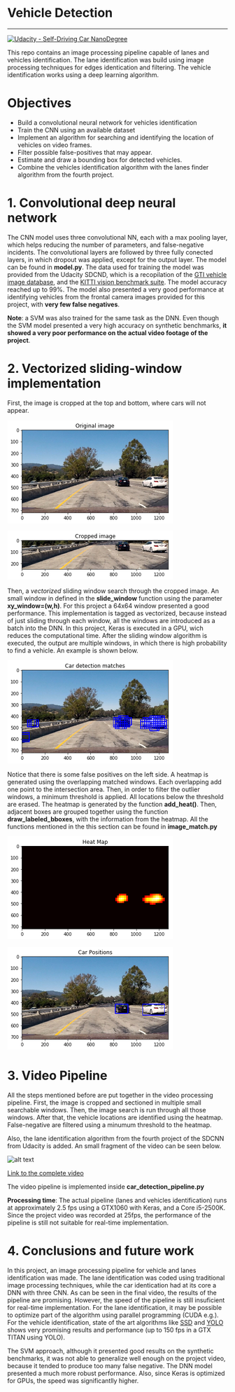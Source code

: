 # Vehicle Detection
---
[![Udacity - Self-Driving Car NanoDegree](https://s3.amazonaws.com/udacity-sdc/github/shield-carnd.svg)](http://www.udacity.com/drive)

This repo contains an image processing pipeline capable of lanes and vehicles identification. The lane identification was build using image processing techniques for edges identication and filtering. The vehicle identification works using a deep learning algorithm.


# Objectives

* Build a convolutional neural network for vehicles identification
* Train the CNN using an available dataset
* Implement an algorithm for searching and identifying the location of vehicles on video frames.
* Filter possible false-positives that may appear.
* Estimate and draw a bounding box for detected vehicles.
* Combine the vehicles identification algorithm with the lanes finder algorithm from the fourth project.

# 1. Convolutional deep neural network
The CNN model uses three convolutional NN, each with a max pooling layer, which helps reducing the number of parameters, and false-negative incidents. The convolutional layers are followed by three fully conected layers, in which dropout was applied, except for the output layer. The model can be found in **model.py**. The data used for training the model was provided from the Udacity SDCND, which is a recopilation of the  [GTI vehicle image database](http://www.gti.ssr.upm.es/data/Vehicle_database.html), and the [KITTI vision benchmark suite](http://www.cvlibs.net/datasets/kitti/). The model accuracy reached up to 99%. The model also presented a very good performance at identifying vehicles from the frontal camera images provided for this project, with **very few false negatives**.

**Note**: a SVM was also trained for the same task as the DNN. Even though the SVM model presented a very high accuracy on synthetic benchmarks, **it showed a very poor performance on the actual video footage of the project**.

# 2. Vectorized sliding-window implementation
First, the image is cropped at the top and bottom, where cars will not appear. 

![alt text](writeup_images/orig_img.png)

![alt text](writeup_images/cropped_img.png)

Then, a *vectorized* sliding window search through the cropped image. An small window in defined in the **slide_window** function using the parameter **xy_window=(w,h)**. For this project a 64x64 window presented a good performance. 
This implementation is tagged as vectorized, because instead of just sliding through each window, all the windows are introduced as a batch into the DNN. In this project, Keras is executed in a GPU, wich reduces the computational time.
After the sliding window algorithm is executed, the output are multiple windows, in which there is high probability to find a vehicle. An example is shown below.

![alt text](writeup_images/car_matches.png)

Notice that there is some false positives on the left side. A heatmap is generated using the overlapping matched windows. Each overlapping add one point to the intersection area. Then, in order to filter the outlier windows, a minimum threshold is applied. All locations below the threshold are erased. The heatmap is generated by the function **add_heat()**. Then, adjacent boxes are grouped together using the function **draw_labeled_bboxes**, with the information from the heatmap. All the functions mentioned in the this section can be found in **image_match.py**

![alt text](writeup_images/heat_map.png)

![alt text](writeup_images/car_positions.png)

# 3. Video Pipeline
All the steps mentioned before are put together in the video processing pipeline. First, the image is cropped and sectioned in multiple small searchable windows. Then, the image search is run through all those windows. After that, the vehicle locations are identified using the heatmap. False-negative are filtered using a minumum threshold to the heatmap.

Also, the lane identification algorithm from the fourth project of the SDCNN from Udacity is added. An small fragment of the video can be seen below. 

![alt text](writeup_images/project_video_output.gif)

[Link to the complete video](./project_video_output.mp4)

The video pipeline is implemented inside **car_detection_pipeline.py**

**Processing time**: The actual pipeline (lanes and vehicles identification) runs at approximately 2.5 fps using a GTX1060 with Keras, and a Core i5-2500K. Since the project video was recorded at 25fps, the performance of the pipeline is still not suitable for real-time implementation.

# 4. Conclusions and future work
In this project, an image processing pipeline for vehicle and lanes identification was made. The lane identification was coded using traditional image processing techniques, while the car identication had at its core a DNN with three CNN. As can be seen in the final video, the results of the pipeline are promising. However, the speed of the pipeline is still insuficient for real-time implementation. For the lane identification, it may be possible to optimize part of the algorithm using parallel programming (CUDA e.g.). For the vehicle identification, state of the art algorithms like [SSD](https://arxiv.org/abs/1512.02325) and [YOLO](https://pjreddie.com/darknet/yolo/) shows very promising results and performance (up to 150 fps in a GTX TITAN using YOLO).

The SVM approach, although it presented good results on the synthetic benchmarks, it was not able to generalize well enough on the project video, because it tended to produce too many false negative. The DNN model presented a much more robust performance. Also, since Keras is optimized for GPUs, the speed was significantlly higher.
